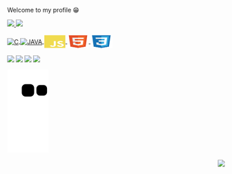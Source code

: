 Welcome to my profile 😁
<br>

<div id="status">
  <a href="https://github.com/Echyley">
   <img height="180em" src="https://github-readme-stats.vercel.app/api/top-langs/?username=Echyley&layout=compact&langs_count=6&theme=tokyonight"/>
  <img height="180em" src="https://github-readme-stats.vercel.app/api?username=Echyley&show_icons=true&theme=tokyonight&include_all_commits=true&count_private=true"/>
</div>
  <br>
  
<div id="languages">
  <img align="center" alt="C" height="30" width="50" src="https://cdn.worldvectorlogo.com/logos/c-1.svg">
  <img align="center" alt="JAVA" height="30" width="50" src="https://cdn.worldvectorlogo.com/logos/java-4.svg">
  <img align="center" alt="Js" height="30" width="50" src="https://raw.githubusercontent.com/devicons/devicon/master/icons/javascript/javascript-plain.svg">
  <img align="center" alt="HTML" height="30" width="50" src="https://raw.githubusercontent.com/devicons/devicon/master/icons/html5/html5-original.svg">
  <img align="center" alt="CSS" height="30" width="50" src="https://raw.githubusercontent.com/devicons/devicon/master/icons/css3/css3-original.svg">
</div>
 <br>
 
<div id="socials"> 
  <a href="https://www.instagram.com/_echysan_/" target="_blank" rel="external"><img src="https://img.shields.io/badge/-Instagram-%23E4405F?style=for-the-badge&logo=instagram&logoColor=white" target="_blank" rel="external"></a>
  <a href="https://discord.gg/Eh54976HPd" target="_blank" rel="external"><img src="https://img.shields.io/badge/Discord-7289DA?style=for-the-badge&logo=discord&logoColor=white" target="_blank" rel="external"></a>
  <a href="https://www.linkedin.com/in/amanda-rodrigues-da-silva-77a489234/" target="_blank"><img src="https://img.shields.io/badge/-LinkedIn-%230077B5?style=for-the-badge&logo=linkedin&logoColor=white" target="_blank"></a>
  <a href = "mailto:amandaxars@gmail.com"><img src="https://img.shields.io/badge/-Gmail-%23333?style=for-the-badge&logo=gmail&logoColor=white" target="_blank"></a>
  <br>
  
  ![Snake animation](https://github.com/Echyley/Echyley/blob/output/github-contribution-grid-snake.svg)
</div>
  
  <div id="visitorCount" align="right" style="display: inline_block">
    
  ![](https://komarev.com/ghpvc/?username=Echyley&color=blue&style=for-the-badge&label=Visitor+count)
    
  <div style="display: inline_block">
  
  
